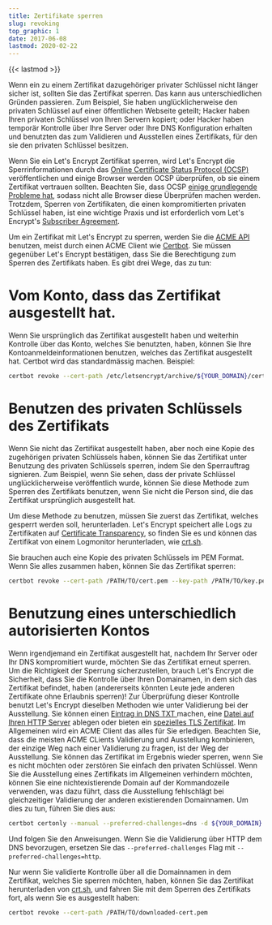 ```yaml
---
title: Zertifikate sperren
slug: revoking
top_graphic: 1
date: 2017-06-08
lastmod: 2020-02-22
---
```


{{< lastmod >}}

Wenn ein zu einem Zertifikat dazugehöriger privater Schlüssel nicht länger sicher ist, sollten Sie das Zertifikat sperren. Das kann aus unterschiedlichen Gründen passieren. Zum Beispiel, Sie haben unglücklicherweise den privaten Schlüssel auf einer öffentlichen Webseite geteilt; Hacker haben Ihren privaten Schlüssel von Ihren Servern kopiert; oder Hacker haben temporär Kontrolle über Ihre Server oder Ihre DNS Konfiguration erhalten und benutzten das zum Validieren und Ausstellen eines Zertifikats, für den sie den privaten Schlüssel besitzen.

Wenn Sie ein Let's Encrypt Zertifikat sperren, wird Let's Encrypt die Sperrinformationen durch das [Online Certificate Status Protocol (OCSP)](https://en.wikipedia.org/wiki/Online_Certificate_Status_Protocol) veröffentlichen und einige Browser werden OCSP überprüfen, ob sie einem Zertifikat vertrauen sollten. Beachten Sie, dass OCSP [einige grundlegende Probleme hat](https://www.imperialviolet.org/2011/03/18/revocation.html), sodass nicht alle Browser diese Überprüfen machen werden. Trotzdem, Sperren von Zertifikaten, die einen kompromitierten privaten Schlüssel haben, ist eine wichtige Praxis und ist erforderlich vom Let's Encrypt's [Subscriber Agreement](/repository).

Um ein Zertifikat mit Let's Encrypt zu sperren, werden Sie die [ACME API](https://github.com/letsencrypt/boulder/blob/master/docs/acme-divergences.md) benutzen, meist durch einen ACME Client wie [Certbot](https://certbot.eff.org/). Sie müssen gegenüber Let's Encrypt bestätigen, dass Sie die Berechtigung zum Sperren des Zertifikats haben. Es gibt drei Wege, das zu tun:

# Vom Konto, dass das Zertifikat ausgestellt hat.

Wenn Sie ursprünglich das Zertifikat ausgestellt haben und weiterhin Kontrolle über das Konto, welches Sie benutzten, haben, können Sie Ihre Kontoanmeldeinformationen benutzen, welches das Zertifikat ausgestellt hat. Certbot wird das standardmässig machen. Beispiel:

```bash
certbot revoke --cert-path /etc/letsencrypt/archive/${YOUR_DOMAIN}/cert1.pem
```

# Benutzen des privaten Schlüssels des Zertifikats

Wenn Sie nicht das Zertifikat ausgestellt haben, aber noch eine Kopie des zugehörigen privaten Schlüssels haben, können Sie das Zertifikat unter Benutzung des privaten Schlüssels sperren, indem Sie den Sperrauftrag signieren. Zum Beispiel, wenn Sie sehen, dass der private Schlüssel unglücklicherweise veröffentlich wurde, können Sie diese Methode zum Sperren des Zertifikats benutzen, wenn Sie nicht die Person sind, die das Zertifikat ursprünglich ausgestellt hat.

Um diese Methode zu benutzen, müssen Sie zuerst das Zertifikat, welches gesperrt werden soll, herunterladen. Let's Encrypt speichert alle Logs zu Zertifikaten auf [Certificate Transparency](https://www.certificate-transparency.org/), so finden Sie es und können das Zertifikat von einem Logmonitor herunterladen, wie [crt.sh](https://crt.sh/).

Sie brauchen auch eine Kopie des privaten Schlüssels im PEM Format. Wenn Sie alles zusammen haben, können Sie das Zertifikat sperren:

```bash
certbot revoke --cert-path /PATH/TO/cert.pem --key-path /PATH/TO/key.pem
```

# Benutzung eines unterschiedlich autorisierten Kontos

Wenn irgendjemand ein Zertifikat ausgestellt hat, nachdem Ihr Server oder Ihr DNS kompromitiert wurde, möchten Sie das Zertifikat erneut sperren. Um die Richtigkeit der Sperrung sicherzustellen, brauch Let's Encrypt die Sicherheit, dass Sie die Kontrolle über Ihren Domainamen, in dem sich das Zertifikat befindet, haben (andererseits könnten Leute jede anderen Zertifikate ohne Erlaubnis sperren)! Zur Überprüfung dieser Kontrolle benutzt Let's Encrypt dieselben Methoden wie unter Validierung bei der Ausstellung. Sie können einen [Eintrag in DNS TXT ](https://tools.ietf.org/html/rfc8555#section-8.4) machen, eine [Datei auf Ihren HTTP Server](https://tools.ietf.org/html/rfc8555#section-8.3) ablegen oder bieten ein [spezielles TLS Zertifikat](https://tools.ietf.org/html/rfc8737#section-3). Im Allgemeinen wird ein ACME Client das alles für Sie erledigen. Beachten Sie, dass die meisten ACME CLients Validierung und Ausstellung kombinieren, der einzige Weg nach einer Validierung zu fragen, ist der Weg der Ausstellung. Sie können das Zertifikat im Ergebnis wieder sperren, wenn Sie es nicht möchten oder zerstören Sie einfach den privaten Schlüssel. Wenn Sie die Ausstellung eines Zertifikats im Allgemeinen verhindern möchten, können Sie eine nichtexistierende Domain auf der Kommandozeile verwenden, was dazu führt, dass die Ausstellung fehlschlägt bei gleichzeitiger Validierung der anderen existierenden Domainnamen. Um dies zu tun, führen Sie dies aus:

```bash
certbot certonly --manual --preferred-challenges=dns -d ${YOUR_DOMAIN} -d nonexistent.${YOUR_DOMAIN}
```

Und folgen Sie den Anweisungen. Wenn Sie die Validierung über HTTP dem DNS bevorzugen, ersetzen Sie  das `--preferred-challenges` Flag mit `--preferred-challenges=http`.

Nur wenn Sie validierte Kontrolle über all die Domainnamen in dem Zertifikat, welches Sie sperren möchten, haben, können Sie das Zertifikat herunterladen von [crt.sh](https://crt.sh/), und fahren Sie mit dem Sperren des Zertifikats fort, als wenn Sie es ausgestellt haben:

```bash
certbot revoke --cert-path /PATH/TO/downloaded-cert.pem
```
